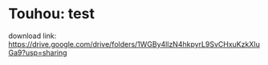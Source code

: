 # Touhou: test
download link: https://drive.google.com/drive/folders/1WGBy4llzN4hkpyrL9SvCHxuKzkXIuGa9?usp=sharing
